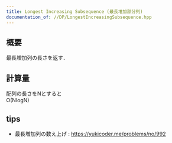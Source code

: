```yaml
---
title: Longest Increasing Subsequence (最長増加部分列)
documentation_of: //DP/LongestIncreasingSubsequence.hpp
---
```


## 概要  
最長増加列の長さを返す．

## 計算量  
配列の長さをNとすると  
O(NlogN)

## tips  
- 最長増加列の数え上げ : https://yukicoder.me/problems/no/992  
